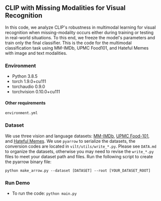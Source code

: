 ## CLIP with Missing Modalities for Visual Recognition
In this code, we analyze CLIP's robustness in multimodal learning for visual recognition when missing-modality occurs either during training or testing in real-world situations. To this end, we freeze the model's parameters and train only the final classifier. 
This is the code for the multimodal classification task using MM-IMDb, UPMC Food101, and Hateful Memes with image and text modalities. 


### Environment
* Python 3.8.5
* torch 1.9.0+cu111
* torchaudio 0.9.0
* torchvision 0.10.0+cu111

#### Other requirements
```
environment.yml
```

### Dataset
We use three vision and language datasets: [MM-IMDb](https://github.com/johnarevalo/gmu-mmimdb), [UPMC Food-101](https://visiir.isir.upmc.fr/explore), and [Hateful Memes](https://ai.facebook.com/blog/hateful-memes-challenge-and-data-set/). We use `pyarrow` to serialize the datasets, the conversion codes are located in `vilt/utils/write_*.py`. Please see `DATA.md` to organize the datasets, otherwise you may need to revise the `write_*.py` files to meet your dataset path and files. Run the following script to create the pyarrow binary file:
```
python make_arrow.py --dataset [DATASET] --root [YOUR_DATASET_ROOT]
```

### Run Demo
* To run the code:
`python main.py` 



